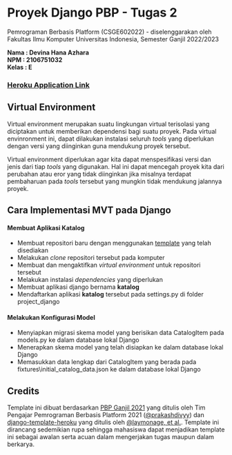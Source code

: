 # Proyek Django PBP - Tugas 2

Pemrograman Berbasis Platform (CSGE602022) - diselenggarakan oleh Fakultas Ilmu Komputer Universitas Indonesia, Semester Ganjil 2022/2023

**Nama   : Devina Hana Azhara**<br/>
**NPM    : 2106751032**<br/>
**Kelas  : E**<br/>

<!-- *Read this in other languages: [Indonesian](README.md), [English](README.en.md)* -->

<!-- ## Pendahuluan -->

<!-- Repositori ini merupakan sebuah template yang dirancang untuk membantu mahasiswa yang sedang mengambil mata kuliah Pemrograman Berbasis Platform (CSGE602022) mengetahui struktur sebuah proyek aplikasi Django serta file dan konfigurasi yang penting dalam berjalannya aplikasi. Kamu dapat dengan bebas menyalin isi dari repositori ini atau memanfaatkan repositori ini sebagai pembelajaran sekaligus awalan dalam membuat sebuah proyek Django. -->

<!-- ## Cara Menggunakan

Apabila kamu ingin menggunakan repositori ini sebagai repositori awalan yang nantinya akan kamu modifikasi:

1. Buka laman GitHub repositori templat kode, lalu klik tombol "**Use this template**"
   untuk membuat salinan repositori ke dalam akun GitHub milikmu.
2. Buka laman GitHub repositori yang dibuat dari templat, lalu gunakan perintah
   `git clone` untuk menyalin repositorinya ke suatu lokasi di dalam sistem
   berkas (_filesystem_) komputermu:

   ```shell
   git clone <URL ke repositori di GitHub> <path ke suatu lokasi di filesystem>
   ```
3. Masuk ke dalam repositori yang sudah di-_clone_ dan jalankan perintah berikut
   untuk menyalakan _virtual environment_:

   ```shell
   python -m venv env
   ```
4. Nyalakan environment dengan perintah berikut:

   ```shell
   # Windows
   .\env\Scripts\activate
   # Linux/Unix, e.g. Ubuntu, MacOS
   source env/bin/activate
   ```
5. Install dependencies yang dibutuhkan untuk menjalankan aplikasi dengan perintah berikut:

   ```shell
   pip install -r requirements.txt
   ```

6. Jalankan aplikasi Django menggunakan server pengembangan yang berjalan secara
   lokal:

   ```shell
   python manage.py runserver
   ```
7. Bukalah `http://localhost:8000` pada browser favoritmu untuk melihat apakah aplikasi sudah berjalan dengan benar.

## Contoh Deployment 

Pada template ini, deployment dilakukan dengan memanfaatkan GitHub Actions sebagai _runner_ dan Heroku sebagai platform Hosting aplikasi. 

Untuk melakukan deployment, kamu dapat melihat instruksi yang ada pada [Tutorial 0](https://pbp-fasilkom-ui.github.io/ganjil-2023/assignments/tutorial/tutorial-0).

Untuk contoh aplikasi Django yang sudah di deploy, dapat kamu akses di [https://django-pbp-template.herokuapp.com/](https://django-pbp-template.herokuapp.com/)

 -->


### [Heroku Application Link](https://tugas-2-devina.herokuapp.com/katalog/)


## Virtual Environment

Virtual environment merupakan suatu lingkungan virtual terisolasi yang diciptakan untuk memberikan dependensi bagi suatu proyek. Pada virtual envinronment ini, dapat dilakukan instalasi seluruh *tools* yang diperlukan dengan versi yang diinginkan guna mendukung proyek tersebut. 

Virtual environment diperlukan agar kita dapat menspesifikasi versi dan jenis dari tiap *tools* yang digunakan. Hal ini dapat mencegah proyek kita dari perubahan atau eror yang tidak diinginkan jika misalnya terdapat pembaharuan pada *tools* tersebut yang mungkin tidak mendukung jalannya proyek. 

## Cara Implementasi MVT pada Django

#### Membuat Aplikasi Katalog

* Membuat repositori baru dengan menggunakan [template](https://github.com/pbp-fasilkom-ui/assignment-repository) yang telah disediakan
* Melakukan *clone* repositori tersebut pada komputer
* Membuat dan mengaktifkan *virtual environment* untuk repositori tersebut
* Melakukan instalasi *dependencies* yang diperlukan
* Membuat aplikasi django bernama **katalog**
* Mendaftarkan aplikasi **katalog** tersebut pada settings.py di folder project_django

#### Melakukan Konfigurasi Model
* Menyiapkan migrasi skema model yang berisikan data CatalogItem pada models.py ke dalam database lokal Django
* Menerapkan skema model yang telah disiapkan ke dalam database lokal Django
* Memasukkan data lengkap dari CatalogItem yang berada pada fixtures\initial_catalog_data.json ke dalam database lokal Django



## Credits

Template ini dibuat berdasarkan [PBP Ganjil 2021](https://gitlab.com/PBP-2021/pbp-lab) yang ditulis oleh Tim Pengajar Pemrograman Berbasis Platform 2021 ([@prakashdivyy](https://gitlab.com/prakashdivyy)) dan [django-template-heroku](https://github.com/laymonage/django-template-heroku) yang ditulis oleh [@laymonage, et al.](https://github.com/laymonage). Template ini dirancang sedemikian rupa sehingga mahasiswa dapat menjadikan template ini sebagai awalan serta acuan dalam mengerjakan tugas maupun dalam berkarya.